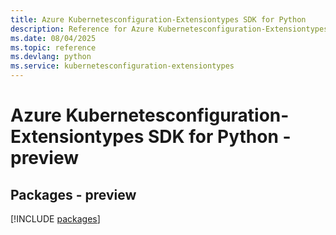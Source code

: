```yaml
---
title: Azure Kubernetesconfiguration-Extensiontypes SDK for Python
description: Reference for Azure Kubernetesconfiguration-Extensiontypes SDK for Python
ms.date: 08/04/2025
ms.topic: reference
ms.devlang: python
ms.service: kubernetesconfiguration-extensiontypes
---
```

# Azure Kubernetesconfiguration-Extensiontypes SDK for Python - preview
## Packages - preview
[!INCLUDE [packages](kubernetesconfiguration-extensiontypes-index.md)]